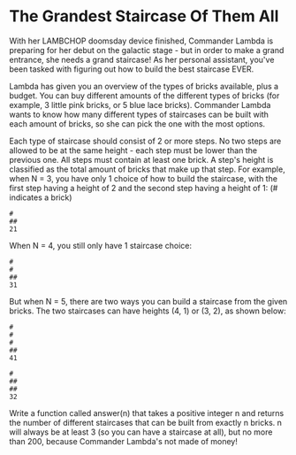 The Grandest Staircase Of Them All
==================================

With her LAMBCHOP doomsday device finished, Commander Lambda is preparing for her debut on the galactic stage - but in order to make a grand entrance, she needs a grand staircase! As her personal assistant, you've been tasked with figuring out how to build the best staircase EVER. 

Lambda has given you an overview of the types of bricks available, plus a budget. You can buy different amounts of the different types of bricks (for example, 3 little pink bricks, or 5 blue lace bricks). Commander Lambda wants to know how many different types of staircases can be built with each amount of bricks, so she can pick the one with the most options. 

Each type of staircase should consist of 2 or more steps.  No two steps are allowed to be at the same height - each step must be lower than the previous one. All steps must contain at least one brick. A step's height is classified as the total amount of bricks that make up that step.
For example, when N = 3, you have only 1 choice of how to build the staircase, with the first step having a height of 2 and the second step having a height of 1: (# indicates a brick)
```
#
##
21
```
When N = 4, you still only have 1 staircase choice:
```
#
#
##
31
```
But when N = 5, there are two ways you can build a staircase from the given bricks. The two staircases can have heights (4, 1) or (3, 2), as shown below:
```
#
#
#
##
41
```
```
#
##
##
32
``` 
Write a function called answer(n) that takes a positive integer n and returns the number of different staircases that can be built from exactly n bricks. n will always be at least 3 (so you can have a staircase at all), but no more than 200, because Commander Lambda's not made of money!
